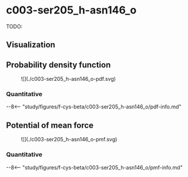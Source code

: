 # c003-ser205_h-asn146_o

TODO:

## Visualization

<div id="reduced-view" class="mol-container"></div>
<script>
document.addEventListener('DOMContentLoaded', (event) => {
    const viewer = molstar.Viewer.create('reduced-view', {
        layoutIsExpanded: false,
        layoutShowControls: false,
        layoutShowRemoteState: false,
        layoutShowSequence: true,
        layoutShowLog: false,
        layoutShowLeftPanel: false,
        viewportShowExpand: true,
        viewportShowSelectionMode: true,
        viewportShowAnimation: false,
        pdbProvider: 'rcsb',
    }).then(viewer => {
        // viewer.loadStructureFromUrl("/analysis/005-rogfp-glh-md/data/traj/frame_106403.pdb", "pdb");
        viewer.loadSnapshotFromUrl("/misc/002-molstar-states/reduced-example.molj", "molj");
    });
});
</script>

## Probability density function

<figure markdown>
![](./c003-ser205_h-asn146_o-pdf.svg)
</figure>

### Quantitative

--8<-- "study/figures/f-cys-beta/c003-ser205_h-asn146_o/pdf-info.md"

## Potential of mean force

<figure markdown>
![](./c003-ser205_h-asn146_o-pmf.svg)
</figure>

### Quantitative

--8<-- "study/figures/f-cys-beta/c003-ser205_h-asn146_o/pmf-info.md"

